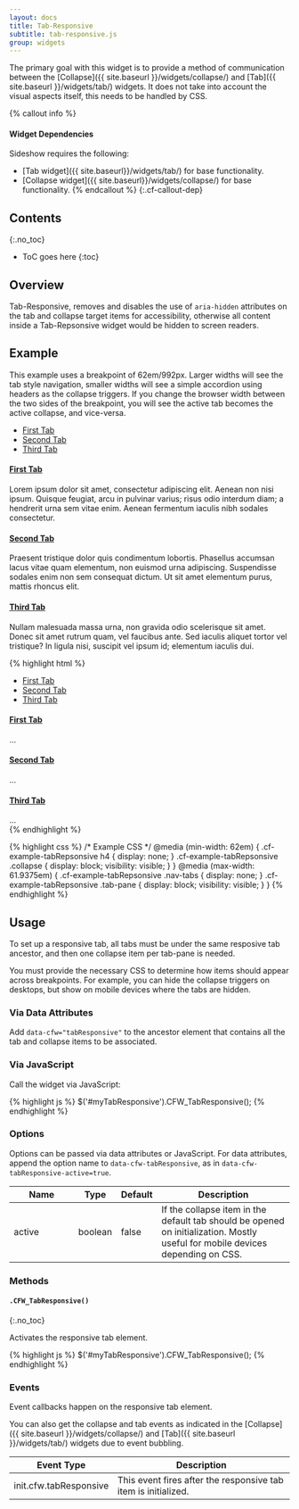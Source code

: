 ```yaml
---
layout: docs
title: Tab-Responsive
subtitle: tab-responsive.js
group: widgets
---
```


The primary goal with this widget is to provide a method of communication between the [Collapse]({{ site.baseurl }}/widgets/collapse/) and [Tab]({{ site.baseurl }}/widgets/tab/) widgets.  It does not take into account the visual aspects itself, this needs to be handled by CSS.

{% callout info %}
#### Widget Dependencies

Sideshow requires the following:

* [Tab widget]({{ site.baseurl}}/widgets/tab/) for base functionality.
* [Collapse widget]({{ site.baseurl}}/widgets/collapse/) for base functionality.
{% endcallout %}
{:.cf-callout-dep}

## Contents
{:.no_toc}

* ToC goes here
{:toc}

## Overview

Tab-Responsive, removes and disables the use of `aria-hidden` attributes on the tab and collapse target items for accessibility, otherwise all content inside a Tab-Repsonsive widget would be hidden to screen readers.

## Example

This example uses a breakpoint of 62em/992px.  Larger widths will see the tab style navigation, smaller widths will see a simple accordion using headers as the collapse triggers.  If you change the browser width between the two sides of the breakpoint, you will see the active tab becomes the active collapse, and vice-versa.

<div class="cf-example">
    <div data-cfw="tabResponsive" class="cf-example-tabRepsonsive">
        <ul class="nav nav-tabs">
            <li class="nav-item"><a href="#tabr0" class="nav-link" data-cfw="tab">First Tab</a></li>
            <li class="nav-item"><a href="#tabr1" class="nav-link" data-cfw="tab">Second Tab</a></li>
            <li class="nav-item"><a href="#tabr2" class="nav-link" data-cfw="tab">Third Tab</a></li>
        </ul>
        <div class="tab-content">
            <div class="tab-pane" id="tabr0">
                <h4><a href="#" data-cfw="collapse" data-cfw-collapse-toggle="tabr0_collapse">First Tab <span class="caret"></span></a></h4>
                <div class="collapse" data-cfw-collapse-target="tabr0_collapse">
                    <p>Lorem ipsum dolor sit amet, consectetur adipiscing elit. Aenean non nisi ipsum. Quisque feugiat, arcu in pulvinar varius; risus odio interdum diam; a hendrerit urna sem vitae enim. Aenean fermentum iaculis nibh sodales consectetur.</p>
                </div>
            </div>
            <div class="tab-pane" id="tabr1">
                <h4><a href="#" data-cfw="collapse" data-cfw-collapse-toggle="tabr1_collapse">Second Tab <span class="caret"></span></a></h4>
                <div class="collapse" data-cfw-collapse-target="tabr1_collapse">
                    <p>Praesent tristique dolor quis condimentum lobortis. Phasellus accumsan lacus vitae quam elementum, non euismod urna adipiscing. Suspendisse sodales enim non sem consequat dictum. Ut sit amet elementum purus, mattis rhoncus elit.</p>
                </div>
            </div>
            <div class="tab-pane" id="tabr2">
                <h4><a href="#" data-cfw="collapse" data-cfw-collapse-toggle="tabr2_collapse">Third Tab <span class="caret"></span></a></h4>
                <div class="collapse" data-cfw-collapse-target="tabr2_collapse">
                    <p>Nullam malesuada massa urna, non gravida odio scelerisque sit amet. Donec sit amet rutrum quam, vel faucibus ante. Sed iaculis aliquet tortor vel tristique? In ligula nisi, suscipit vel ipsum id; elementum iaculis dui.</p>
                </div>
            </div>
        </div>
    </div>
</div>

{% highlight html %}
<div data-cfw="tabResponsive" class="cf-example-tabRepsonsive">
    <ul class="nav nav-tabs">
        <li class="nav-item"><a href="#tabr0" class="nav-link" data-cfw="tab">First Tab</a></li>
        <li class="nav-item"><a href="#tabr1" class="nav-link" data-cfw="tab">Second Tab</a></li>
        <li class="nav-item"><a href="#tabr2" class="nav-link" data-cfw="tab">Third Tab</a></li>
    </ul>
    <div class="tab-content">
        <div class="tab-pane" id="tabr0">
            <h4><a href="#" data-cfw="collapse" data-cfw-collapse-toggle="tabr0_collapse">First Tab <span class="caret"></span></a></h4>
            <div class="collapse" data-cfw-collapse-target="tabr0_collapse">
                ...
            </div>
        </div>
        <div class="tab-pane" id="tabr1">
            <h4><a href="#" data-cfw="collapse" data-cfw-collapse-toggle="tabr1_collapse">Second Tab <span class="caret"></span></a></h4>
            <div class="collapse" data-cfw-collapse-target="tabr1_collapse">
                ...
            </div>
        </div>
        <div class="tab-pane" id="tabr2">
            <h4><a href="#" data-cfw="collapse" data-cfw-collapse-toggle="tabr2_collapse">Third Tab <span class="caret"></span></a></h4>
            <div class="collapse" data-cfw-collapse-target="tabr2_collapse">
                ...
            </div>
        </div>
    </div>
</div>
{% endhighlight %}

{% highlight css %}
/* Example CSS */
@media (min-width: 62em) {
    .cf-example-tabRepsonsive h4 {
        display: none;
    }
    .cf-example-tabRepsonsive .collapse {
        display: block;
        visibility: visible;
    }
}
@media (max-width: 61.9375em) {
    .cf-example-tabRepsonsive .nav-tabs {
        display: none;
    }
    .cf-example-tabRepsonsive .tab-pane {
        display: block;
        visibility: visible;
    }
}
{% endhighlight %}

## Usage

To set up a responsive tab, all tabs must be under the same resposive tab ancestor, and then one collapse item per tab-pane is needed.

You must provide the necessary CSS to determine how items should appear across breakpoints.  For example, you can hide the collapse triggers on desktops, but show on mobile devices where the tabs are hidden.

### Via Data Attributes

Add `data-cfw="tabResponsive"` to the ancestor element that contains all the tab and collapse items to be associated.

### Via JavaScript

Call the widget via JavaScript:

{% highlight js %}
$('#myTabResponsive').CFW_TabResponsive();
{% endhighlight %}

### Options

Options can be passed via data attributes or JavaScript. For data attributes, append the option name to `data-cfw-tabResponsive`, as in `data-cfw-tabResponsive-active=true`.

<div class="table-responsive">
    <table class="table table-bordered table-striped">
    <thead>
        <tr>
            <th style="width: 100px;">Name</th>
            <th style="width: 50px;">Type</th>
            <th style="width: 50px;">Default</th>
            <th>Description</th>
        </tr>
    </thead>
    <tbody>
        <tr>
            <td>active</td>
            <td>boolean</td>
            <td>false</td>
            <td>If the collapse item in the default tab should be opened on initialization. Mostly useful for mobile devices depending on CSS.</td>
        </tr>
    </tbody>
    </table>
</div> <!-- /.table-responsive -->

### Methods

#### `.CFW_TabResponsive()`
{:.no_toc}

Activates the responsive tab element.

{% highlight js %}
$('#myTabResponsive').CFW_TabResponsive();
{% endhighlight %}

### Events

Event callbacks happen on the responsive tab element.

You can also get the collapse and tab events as indicated in the [Collapse]({{ site.baseurl }}/widgets/collapse/) and [Tab]({{ site.baseurl }}/widgets/tab/) widgets due to event bubbling.

<div class="table-responsive">
    <table class="table table-bordered table-striped">
    <thead>
        <tr>
            <th style="width: 150px;">Event Type</th>
            <th>Description</th>
        </tr>
    </thead>
    <tbody>
        <tr>
            <td>init.cfw.tabResponsive</td>
            <td>This event fires after the responsive tab item is initialized.</td>
        </tr>
    </tbody>
    </table>
</div> <!-- /.table-responsive -->
